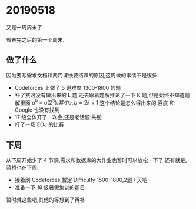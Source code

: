 # 20190518

又是一周周末了

省赛完之后的第一个周末.

## 做了什么

因为要写需求文档和两门课快要结课的原因,这周做的事情不是很多. 
- Codeforces 上做了 5 道难度 1300-1800 的题
- 补了赛时没有做出来的 L 题,还去跟着题解推论了一下 K 题,但是始终不知道题解里面 $a^b \equiv a(2^3).其中a,b = 2k+1$ 这个结论是怎么得出来的.百度 和 Google 也没有找到
- 17 级全体开了一次会,还是老话题:共勉
- 打了一场 EOJ 的比赛

## 下周

从下周开始少了 4 节课,需求和数据库的大作业也暂时可以放松一下了.还有就是,蓝桥也在下周.

- 接着刷 Codeforces,暂定 Difficulty 1500-1800,2题 / 天吧
- 准备一下 18 级暑假集训的题目


暂时就这些吧,其他的等想到了再补